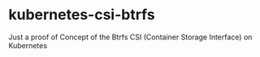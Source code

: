 # kubernetes-csi-btrfs
Just a proof of Concept of the Btrfs CSI (Container Storage Interface) on Kubernetes

